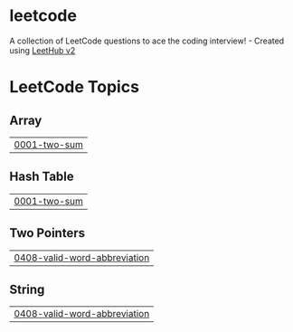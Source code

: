 # leetcode
A collection of LeetCode questions to ace the coding interview! - Created using [LeetHub v2](https://github.com/arunbhardwaj/LeetHub-2.0)

<!---LeetCode Topics Start-->
# LeetCode Topics
## Array
|  |
| ------- |
| [0001-two-sum](https://github.com/Juungmini0601/leetcode/tree/master/0001-two-sum) |
## Hash Table
|  |
| ------- |
| [0001-two-sum](https://github.com/Juungmini0601/leetcode/tree/master/0001-two-sum) |
## Two Pointers
|  |
| ------- |
| [0408-valid-word-abbreviation](https://github.com/Juungmini0601/leetcode/tree/master/0408-valid-word-abbreviation) |
## String
|  |
| ------- |
| [0408-valid-word-abbreviation](https://github.com/Juungmini0601/leetcode/tree/master/0408-valid-word-abbreviation) |
<!---LeetCode Topics End-->